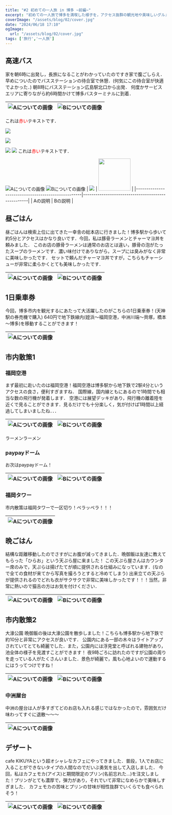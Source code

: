 ```yaml
---
title: "#2 初めての一人旅 in 博多 ~前編~"
excerpt: "初めての一人旅で博多を満喫した様子を，アクセス抜群の観光地や美味しいグルメと共にお届けします．ローカルフード，快適な移動手段，風光明媚なスポットまで，博多の魅力満載の前編です！"
coverImage: "/assets/blog/02/cover.jpg"
date: "2024/06/18 17:10"
ogImage:
  url: "/assets/blog/02/cover.jpg"
tags: ['旅行','一人旅']
---
```


## 高速バス

家を朝6時に出発し，長旅になることがわかっていたのですき家で腹ごしらえ． 早めについたのでバスステーションの待合室で休憩．(何気にこの待合室が快適でよかった．)
朝8時にバスステーション広島駅北口から出発． 何度かサービスエリアに寄りながら約6時間かけて博多バスターミナルに到着．

| ![Aについての画像](/assets/blog/02/blog02.JPG) | ![Bについての画像](/assets/blog/02/blog03.JPG) |
| --------------------------------------------- | --------------------------------------------- |

これは<span style="color: red;">赤い</span>テキストです．

<img src=/assets/blog/02/blog02.JPG>
<pre><img src="/assets/blog/02/blog02.JPG"></pre>

<img src=/nexttech-journal/public/assets/blog/02/blog02.JPG>
<img src="/Users/apple/Desktop/NextTech Journal/nexttech-journal/public/assets/blog/02/blog02.JPG">
これは<span style="color: red;">赤い</span>テキストです．



![Aについての画像](/assets/blog/02/blog02.JPG) ![Bについての画像](/assets/blog/02/blog03.JPG)
| <img src="/assets/blog/02/blog02.JPG"> | <img src="/assets/blog/02/blog03.JPG" width="100"> |
|---------------------------------------------------|---------------------------------------------------|
| Aの説明                                           | Bの説明                                           |


## 昼ごはん

昼ごはんは検索上位に出てきた一幸舎の総本店に行きました！博多駅から歩いて約5分とアクセスはかなり良いです．今回，私は豚骨ラーメンとチャーマヨ丼を頼みました． このお店の豚骨ラーメンは通常のお店とは違い，豚骨の泡がたったスープのラーメンです．濃い味付けでありながら，スープには臭みがなく非常に美味しかったです． セットで頼んだチャーマヨ丼ですが，こちらもチャーシューが非常に柔らかくとても美味しかったです．

| ![Aについての画像](/assets/blog/02/blog04.JPG) | ![Bについての画像](/assets/blog/02/blog05.JPG) |
| --------------------------------------------- | --------------------------------------------- |


## 1日乗車券
今回，博多市内を観光するにあたって大活躍したのがこちらの1日乗車券！(天神駅の券売機で購入)
640円で地下鉄線内(姪浜～福岡空港，中洲川端～貝塚，橋本～博多)を移動することができます！

| ![Aについての画像](/assets/blog/02/blog06.JPG) | 
| --------------------------------------------- |  


## 市内散策1
### 福岡空港
まず最初に赴いたのは福岡空港！福岡空港は博多駅から地下鉄で2駅4分というアクセスの良さ，便利すぎますね．
国際線，国内線ともにあるので1時間でも相当な数の飛行機が発着します． 空港には展望デッキがあり，飛行機の離着陸を近くで見ることができます．見るだけでも十分楽しく，気が付けば1時間以上経過してしまいましたね．．．

| ![Aについての画像](/assets/blog/02/blog07.JPG) | ![Bについての画像](/assets/blog/02/blog08.JPG) |
| --------------------------------------------- | --------------------------------------------- |

ラーメンラーメン
### paypayドーム
お次はpaypayドーム！

| ![Aについての画像](/assets/blog/02/blog09.JPG) | ![Bについての画像](/assets/blog/02/blog10.JPG) |
| --------------------------------------------- | --------------------------------------------- |


### 福岡タワー
市内散策は福岡タワーで一区切り！ペラッペラ！！！

| ![Aについての画像](/assets/blog/02/blog11.JPG) | 
| --------------------------------------------- | 

## 晩ごはん
結構な距離移動したのでさすがにお腹が減ってきました．晩御飯は友達に教えてもらった「ひらお」という天ぷら屋に来ました！ この天ぷら屋さんはカウンター席のみで，天ぷらは揚げたてが順に提供される仕組みになっています．(なので全ての食材が来てから写真を撮ろうとすると冷めてしまう)
出来立ての天ぷらが提供されるのでどれも衣がサクサクで非常に美味しかったです！！！当然，非常に熱いので猫舌の方はお気を付けください．

| ![Aについての画像](/assets/blog/02/blog12.JPG) | ![Bについての画像](/assets/blog/02/blog13.JPG) |
| --------------------------------------------- | --------------------------------------------- |

## 市内散策2
大濠公園
晩御飯の後は大濠公園を散歩しました！こちらも博多駅から地下鉄で約10分と非常にアクセスが良いです． 公園内にある一部の木々はライトアップされていてとても綺麗でした．また，公園内には浮見堂と呼ばれる建物があり，池全体の様子を見渡すことができます！ 夜9時ごろに訪れたのですが公園の周りを走っている人がたくさんいました．景色が綺麗で，風も心地よいので運動するにはうってつけですね！

| ![Aについての画像](/assets/blog/02/blog14.JPG) | ![Bについての画像](/assets/blog/02/blog15.JPG) |
| --------------------------------------------- | --------------------------------------------- |

### 中洲屋台
中洲の屋台は人が多すぎてどのお店も入れる感じではなかったので，雰囲気だけ味わってすぐに退散〜〜〜

| ![Aについての画像](/assets/blog/02/blog16.JPG) | 
| --------------------------------------------- | 


## デザート
cafe KIKUYAという超オシャレなカフェにやってきました．普段，1人でお店に入ることができないタイプの人間なのでだいぶ勇気を出して入店しました．
今回，私はカフェモカ(アイス)と期間限定のプリン(名前忘れた...)を注文しました！プリンがとても濃厚で，弾力があり，それでいて非常になめらかで美味しすぎました．
カフェモカの苦味とプリンの甘味が相性抜群でいくらでも食べられそう！

| ![Aについての画像](/assets/blog/02/blog17.JPG) | ![Bについての画像](/assets/blog/02/blog19.JPG) |
| --------------------------------------------- | --------------------------------------------- |
